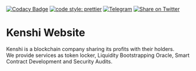[![Codacy Badge](https://app.codacy.com/project/badge/Grade/b5377f36e9444d79aa57a8c458338a4e)](https://www.codacy.com/gh/kenshi-token/www/dashboard?utm_source=github.com&amp;utm_medium=referral&amp;utm_content=kenshi-token/www&amp;utm_campaign=Badge_Grade)
[![code style: prettier](https://img.shields.io/badge/code_style-prettier-ff69b4.svg)](https://github.com/prettier/prettier)
[![Telegram](https://img.shields.io/badge/telegram-chat-blue)](https://t.me/kenshi_token)
[![Share on Twitter](https://img.shields.io/badge/twitter-share-blue)](https://twitter.com/intent/tweet?text=Kenshi%20is%20an%20investment%20token%20with%20reflections%20and%20per%20transaction%20burns%2C%20that%20shares%20the%20profits%20of%20its%20projects%20with%20the%20holders%3A%20https%3A%2F%2Fkenshi.io)
# Kenshi Website

Kenshi is a blockchain company sharing its profits with their holders. \
We provide services as token locker, Liquidity Bootstrapping Oracle, Smart Contract Development and Security Audits.
